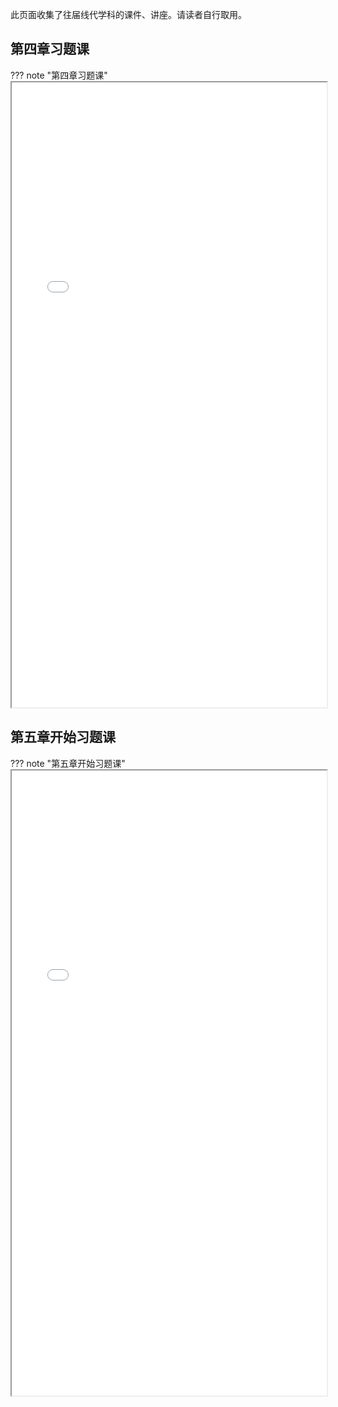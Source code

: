 此页面收集了往届线代学科的课件、讲座。请读者自行取用。

## 第四章习题课

??? note "第四章习题课"
    <iframe loading="lazy" src="/course/algebra/ppt/第四章习题课.pdf" type="application/pdf" width=100% height=1000px></iframe>

## 第五章开始习题课

??? note "第五章开始习题课"
    <iframe loading="lazy" src="/course/algebra/ppt/第五章开始习题课.pdf" type="application/pdf" width=100% height=1000px></iframe>

